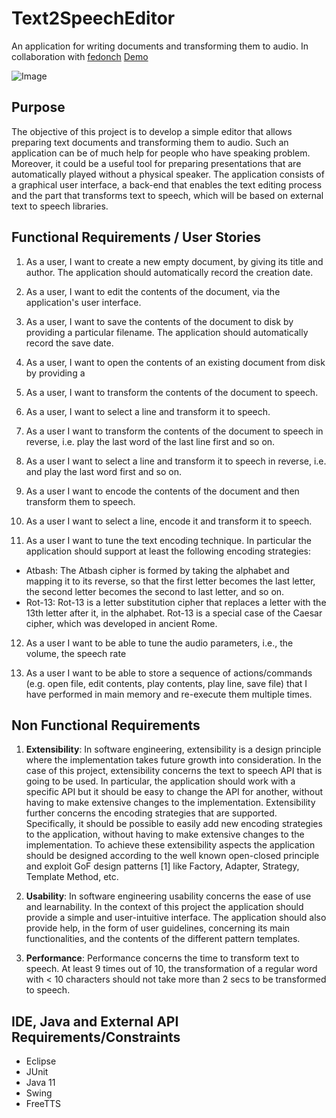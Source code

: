 # Text2SpeechEditor
An application for writing
documents and transforming them to audio.
In collaboration with [fedonch](https://github.com/fedonch)
[Demo](https://youtu.be/6UX1GCVtz48)

![Image](resources/screenshot2.png)

Purpose
-----------
The objective of this project is to develop a simple editor that allows preparing text documents and
transforming them to audio. Such an application can be of much help for people who have speaking
problem. Moreover, it could be a useful tool for preparing presentations that are automatically played
without a physical speaker. The application consists of a graphical user interface, a back-end that
enables the text editing process and the part that transforms text to speech, which will be based on
external text to speech libraries.

Functional Requirements / User Stories
-----------
1. As a user, I want to create a new empty document, by giving its title and author. The
application should automatically record the creation date.

2. As a user, I want to edit the contents of the document, via the application's user interface.

3. As a user, I want to save the contents of the document to disk by providing a particular
filename. The application should automatically record the save date.

4. As a user, I want to open the contents of an existing document from disk by providing a

5. As a user, I want to transform the contents of the document to speech.

6. As a user, I want to select a line and transform it to speech.

7. As a user I want to transform the contents of the document to speech in reverse, i.e. play the
last word of the last line first and so on.

8. As a user I want to select a line and transform it to speech in reverse, i.e. and play the last
word first and so on.

9. As a user I want to encode the contents of the document and then transform them to speech.

10. As a user I want to select a line, encode it and transform it to speech.

11. As a user I want to tune the text encoding technique. In particular the application should
support at least the following encoding strategies:

  * Atbash: The Atbash cipher is formed by taking the alphabet and mapping it to its reverse, so
that the first letter becomes the last letter, the second letter becomes the second to last
letter, and so on.
  * Rot-13: Rot-13 is a letter substitution cipher that replaces a letter with the 13th letter after
it, in the alphabet. Rot-13 is a special case of the Caesar cipher, which was developed in
ancient Rome.

12. As a user I want to be able to tune the audio parameters, i.e., the volume, the speech rate

13. As a user I want to be able to store a sequence of actions/commands (e.g. open file, edit
contents, play contents, play line, save file) that I have performed in main memory and re-execute
them multiple times.

Non Functional Requirements
-----------

1. **Extensibility**: In software engineering, extensibility is a design principle where the implementation
takes future growth into consideration. In the case of this project, extensibility concerns the text to
speech API that is going to be used. In particular, the application should work with a specific API but it
should be easy to change the API for another, without having to make extensive changes to the
implementation. Extensibility further concerns the encoding strategies that are supported. Specifically, it
should be possible to easily add new encoding strategies to the application, without having to make
extensive changes to the implementation. To achieve these extensibility aspects the application should
be designed according to the well known open-closed principle and exploit GoF design patterns [1] like
Factory, Adapter, Strategy, Template Method, etc.

2. **Usability**: In software engineering usability concerns the ease of use and learnability. In the context
of this project the application should provide a simple and user-intuitive interface. The application should also provide help, in the form of user guidelines, concerning its main functionalities, and the
contents of the different pattern templates.

3. **Performance**: Performance concerns the time to transform text to speech. At least 9 times out of
10, the transformation of a regular word with < 10 characters should not take more than 2 secs to be
transformed to speech.

IDE, Java and External API Requirements/Constraints
-----------

* Eclipse
* JUnit
* Java 11
* Swing
* FreeTTS
